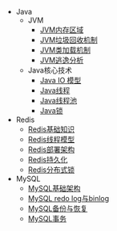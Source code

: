 * Java
  * JVM
    * [JVM内存区域](1.Java/1.JVM/1.jvm-memory-area)
    * [JVM垃圾回收机制](1.Java/1.JVM/2.jvm-gc)
    * [JVM类加载机制](1.Java/1.JVM/3.jvm-class-loading)
    * [JVM逃逸分析](1.Java/1.JVM/4.jvm-escape-analysis)
  * Java核心技术
    * [Java IO 模型](1.Java/2.Java-Core/1.java-io-model)
    * [Java线程](1.Java/2.Java-Core/2.java-concurrency-thread)
    * [Java线程池](1.Java/2.Java-Core/3.java-thread-pool)
    * [Java锁](1.Java/2.Java-Core/4.java-lock)
* Redis
  * [Redis基础知识](2.Redis/1.redis-basic)
  * [Redis线程模型](2.Redis/2.redis-thread-model)
  * [Redis部署架构](2.Redis/3.redis-deployment-architecture)
  * [Redis持久化](2.Redis/4.redis-persistence)
  * [Redis分布式锁](2.Redis/5.redis-distlock)
* MySQL
  * [MySQL基础架构](3.MySQL/1.mysql-infrastructure)
  * [MySQL redo log与binlog](3.MySQL/2.mysql-redo-log-binlog)
  * [MySQL备份与恢复](3.MySQL/3.mysql-backup-and-recovery)
  * [MySQL事务](3.MySQL/4.mysql-transaction)

